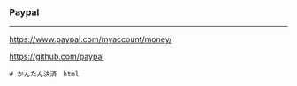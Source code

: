 ### Paypal
---
https://www.paypal.com/myaccount/money/

https://github.com/paypal

```
# かんたん決済　html



```

```
```

```
```



